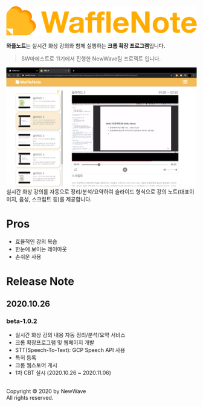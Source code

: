 <img src="./imgs/title.png">

**와플노트**는 실시간 화상 강의와 함께 실행하는 **크롬 확장 프로그램**입니다.
> SW마에스트로 11기에서 진행한 NewWave팀 프로젝트 입니다. 

<img src=./imgs/wafflenote1.png>
실시간 화상 강의를 자동으로 정리/분석/요약하여 슬라이드 형식으로 강의 노트(대표이미지, 음성, 스크립트 등)를 제공합니다. 

Pros
===
- 효율적인 강의 복습
- 한눈에 보이는 레이아웃
- 손쉬운 사용

Release Note
===
## 2020.10.26
### beta-1.0.2 
- 실시간 화상 강의 내용 자동 정리/분석/요약 서비스
- 크롬 확장프로그램 및 웹페이지 개발
- STT(Speech-To-Text): GCP Speech API 사용
- 특허 등록
- 크롬 웹스토어 게시
- 1차 CBT 실시 (2020.10.26 ~ 2020.11.06)

<br>
Copyright &copy; 2020 by NewWave <br>
All rights reserved. 
